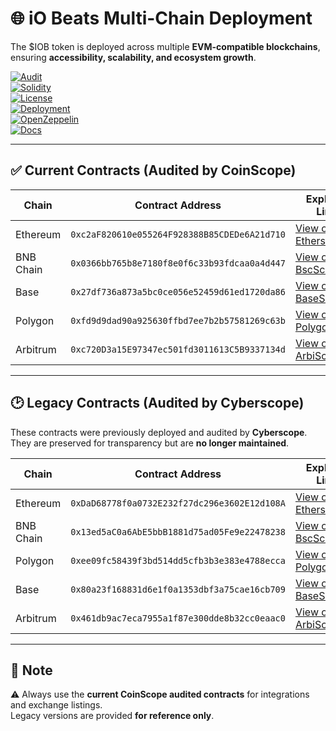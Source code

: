# 🌐 iO Beats Multi-Chain Deployment  

The $IOB token is deployed across multiple **EVM-compatible blockchains**, ensuring **accessibility, scalability, and ecosystem growth**.  

[![Audit](https://img.shields.io/badge/Audit-CoinScope-brightgreen.svg)](https://raw.githubusercontent.com/cyberscope-io/audits/main/iob/audit.pdf)  
[![Solidity](https://img.shields.io/badge/Solidity-0.8.24-blue.svg?logo=solidity)](https://docs.soliditylang.org/en/v0.8.24/)  
[![License](https://img.shields.io/badge/License-MIT-yellow.svg)](./LICENSE)  
[![Deployment](https://img.shields.io/badge/Deployed-MultiChain-purple.svg)](./MULTICHAIN.md)  
[![OpenZeppelin](https://img.shields.io/badge/OpenZeppelin-Framework-blue.svg)](https://docs.openzeppelin.com/)  
[![Docs](https://img.shields.io/badge/Docs-Available-brightgreen.svg)](https://github.com/iobeatss/iobeats-docs)  

---

## ✅ Current Contracts (Audited by CoinScope)  

| Chain     | Contract Address                                     | Explorer Link                                                                 |
|-----------|------------------------------------------------------|-------------------------------------------------------------------------------|
| Ethereum  | `0xc2aF820610e055264F928388B85CDEDe6A21d710`         | [View on Etherscan](https://etherscan.io/token/0xc2aF820610e055264F928388B85CDEDe6A21d710) |
| BNB Chain | `0x0366bb765b8e7180f8e0f6c33b93fdcaa0a4d447`         | [View on BscScan](https://bscscan.com/token/0x0366bb765b8e7180f8e0f6c33b93fdcaa0a4d447) |
| Base      | `0x27df736a873a5bc0ce056e52459d61ed1720da86`         | [View on BaseScan](https://basescan.org/token/0x27df736a873a5bc0ce056e52459d61ed1720da86) |
| Polygon   | `0xfd9d9dad90a925630ffbd7ee7b2b57581269c63b`         | [View on PolygonScan](https://polygonscan.com/token/0xfd9d9dad90a925630ffbd7ee7b2b57581269c63b) |
| Arbitrum  | `0xc720D3a15E97347ec501fd3011613C5B9337134d`         | [View on ArbiScan](https://arbiscan.io/token/0xc720D3a15E97347ec501fd3011613C5B9337134d) |

---

## 🕑 Legacy Contracts (Audited by Cyberscope)  

These contracts were previously deployed and audited by **Cyberscope**.  
They are preserved for transparency but are **no longer maintained**.  

| Chain     | Contract Address                                     | Explorer Link                                                                 |
|-----------|------------------------------------------------------|-------------------------------------------------------------------------------|
| Ethereum  | `0xDaD68778f0a0732E232f27dc296e3602E12d108A`         | [View on Etherscan](https://etherscan.io/token/0xDaD68778f0a0732E232f27dc296e3602E12d108A) |
| BNB Chain | `0x13ed5aC0a6AbE5bbB1881d75ad05Fe9e22478238`         | [View on BscScan](https://bscscan.com/token/0x13ed5aC0a6AbE5bbB1881d75ad05Fe9e22478238) |
| Polygon   | `0xee09fc58439f3bd514dd5cfb3b3e383e4788ecca`         | [View on PolygonScan](https://polygonscan.com/token/0xee09fc58439f3bd514dd5cfb3b3e383e4788ecca) |
| Base      | `0x80a23f168831d6e1f0a1353dbf3a75cae16cb709`         | [View on BaseScan](https://basescan.org/token/0x80a23f168831d6e1f0a1353dbf3a75cae16cb709) |
| Arbitrum  | `0x461db9ac7eca7955a1f87e300dde8b32cc0eaac0`         | [View on ArbiScan](https://arbiscan.io/token/0x461db9ac7eca7955a1f87e300dde8b32cc0eaac0) |

---

## 📌 Note  

⚠️ Always use the **current CoinScope audited contracts** for integrations and exchange listings.  
Legacy versions are provided **for reference only**.  

